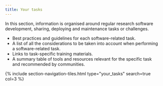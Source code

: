 ```yaml
---
title: Your tasks
---
```


In this section, information is organised around regular research software development, sharing, deploying and maintenance tasks or challenges.
- Best practices and guidelines for each software-related task.
- A list of all the considerations to be taken into account when performing a software-related task.
- Links to task-specific training materials.
- A summary table of tools and resources relevant for the specific task and recommended by communities.

{% include section-navigation-tiles.html type="your_tasks" search=true col=3 %}